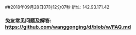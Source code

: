 ##2018年09月28日07时12分07秒 新址: 142.93.171.42
### 兔友常见问题及解答: https://github.com/wanggonging/d/blob/w/FAQ.md
